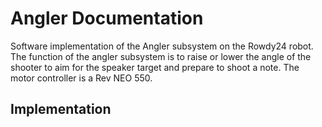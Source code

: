 # Angler Documentation

Software implementation of the Angler subsystem on the Rowdy24 robot. The function of the angler subsystem is to raise or lower the angle of the shooter to aim for the speaker target and prepare to shoot a note. The motor controller is a Rev NEO 550.

## Implementation

